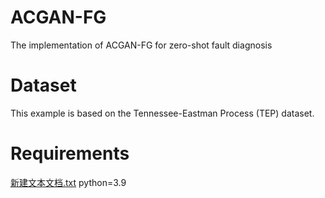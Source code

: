 # ACGAN-FG
The implementation of ACGAN-FG for zero-shot fault diagnosis  

# Dataset
This example is based on the Tennessee-Eastman Process (TEP)  dataset.

# Requirements 
[新建文本文档.txt](https://github.com/user-attachments/files/17742771/default.txt)
python=3.9
